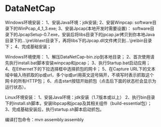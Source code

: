 ﻿# DataNetCap
Windows环境安装：
1、安装Java环境：jdk安装;
2、安装Winpcap: software目录下的WinPcap_4_1_3.exe;
3、安装Jpcap(本地开发时需要设置)： software目录下的JpcapSetup-0.7.exe，安装后将libs目录下的jpcap.jar拷贝到你本地Java目录下的...\jre\lib\ext目录下，再将libs下的Jpcap.dll文件拷贝到...\jre\bin目录下；
4、完成基础安装；

Windows环境使用：
1、解压DataNetCap-bin.zip到本地目录；
2、首次使用请先执行install.bat脚本安装winpcap和jpcap；
3、执行Startup.bat启动应用；
4、在Ethernet下的下拉选择框中选择抓包的网卡；
5、在Capture URL下的文本域中输入待抓取的ip或url，多个ip或url用英文逗号隔开，不填写时表示抓取这个网卡的所有HTTP包；
6、点击start按钮开始抓包（点击后下面的状态栏会显示为运行状态）。

Linux环境安装：
1、安装Java环境：jdk安装（1.7版本或以上）
2、执行bin目录下的install.sh脚本，安装libpcap和jpcap及其相关组件（build-essential包）；
3、完成基础安装后，执行startup.sh脚本启动抓包。

编译打包命令：mvn assembly:assembly